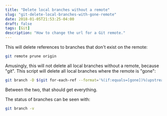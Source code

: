 ```yaml
---
title: "Delete local branches without a remote"
slug: "git-delete-local-branches-with-gone-remote"
date: 2018-01-05T21:53:25-04:00
draft: false
tags: [Git]
description: "How to change the url for a Git remote."
---
```

This will delete references to branches that don't exist on the remote:

```bash
git remote prune origin
```

Amusingly, this will not delete all local branches without a remote, because "git". This script will delete all local branches where the remote is "gone":

```bash
git branch -D $(git for-each-ref --format='%(if:equals=[gone])%(upstream:track)%(then)%(refname:short)%(end)' refs/heads)
```

Between the two, that should get everything.

The status of branches can be seen with:

```bash
git branch -v
```
